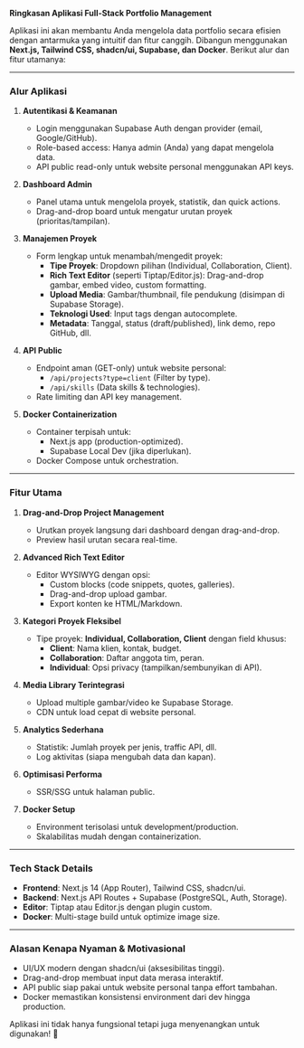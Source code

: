 **Ringkasan Aplikasi Full-Stack Portfolio Management**  

Aplikasi ini akan membantu Anda mengelola data portfolio secara efisien dengan antarmuka yang intuitif dan fitur canggih. Dibangun menggunakan **Next.js, Tailwind CSS, shadcn/ui, Supabase, dan Docker**. Berikut alur dan fitur utamanya:

---

### **Alur Aplikasi**  
1. **Autentikasi & Keamanan**  
   - Login menggunakan Supabase Auth dengan provider (email, Google/GitHub).  
   - Role-based access: Hanya admin (Anda) yang dapat mengelola data.  
   - API public read-only untuk website personal menggunakan API keys.  

2. **Dashboard Admin**  
   - Panel utama untuk mengelola proyek, statistik, dan quick actions.  
   - Drag-and-drop board untuk mengatur urutan proyek (prioritas/tampilan).  

3. **Manajemen Proyek**  
   - Form lengkap untuk menambah/mengedit proyek:  
     - **Tipe Proyek**: Dropdown pilihan (Individual, Collaboration, Client).  
     - **Rich Text Editor** (seperti Tiptap/Editor.js): Drag-and-drop gambar, embed video, custom formatting.  
     - **Upload Media**: Gambar/thumbnail, file pendukung (disimpan di Supabase Storage).  
     - **Teknologi Used**: Input tags dengan autocomplete.  
     - **Metadata**: Tanggal, status (draft/published), link demo, repo GitHub, dll.  

4. **API Public**  
   - Endpoint aman (GET-only) untuk website personal:  
     - `/api/projects?type=client` (Filter by type).  
     - `/api/skills` (Data skills & technologies).  
   - Rate limiting dan API key management.  

5. **Docker Containerization**  
   - Container terpisah untuk:  
     - Next.js app (production-optimized).  
     - Supabase Local Dev (jika diperlukan).  
   - Docker Compose untuk orchestration.  

---

### **Fitur Utama**  
1. **Drag-and-Drop Project Management**  
   - Urutkan proyek langsung dari dashboard dengan drag-and-drop.  
   - Preview hasil urutan secara real-time.  

2. **Advanced Rich Text Editor**  
   - Editor WYSIWYG dengan opsi:  
     - Custom blocks (code snippets, quotes, galleries).  
     - Drag-and-drop upload gambar.  
     - Export konten ke HTML/Markdown.  

3. **Kategori Proyek Fleksibel**  
   - Tipe proyek: **Individual, Collaboration, Client** dengan field khusus:  
     - **Client**: Nama klien, kontak, budget.  
     - **Collaboration**: Daftar anggota tim, peran.  
     - **Individual**: Opsi privacy (tampilkan/sembunyikan di API).  

4. **Media Library Terintegrasi**  
   - Upload multiple gambar/video ke Supabase Storage.  
   - CDN untuk load cepat di website personal.  

5. **Analytics Sederhana**  
   - Statistik: Jumlah proyek per jenis, traffic API, dll.  
   - Log aktivitas (siapa mengubah data dan kapan).  

6. **Optimisasi Performa**  
   - SSR/SSG untuk halaman public.  

7. **Docker Setup**  
   - Environment terisolasi untuk development/production.  
   - Skalabilitas mudah dengan containerization.  

---

### **Tech Stack Details**  
- **Frontend**: Next.js 14 (App Router), Tailwind CSS, shadcn/ui.  
- **Backend**: Next.js API Routes + Supabase (PostgreSQL, Auth, Storage).  
- **Editor**: Tiptap atau Editor.js dengan plugin custom.  
- **Docker**: Multi-stage build untuk optimize image size.  

---

### **Alasan Kenapa Nyaman & Motivasional**  
- UI/UX modern dengan shadcn/ui (aksesibilitas tinggi).  
- Drag-and-drop membuat input data merasa interaktif.  
- API public siap pakai untuk website personal tanpa effort tambahan.  
- Docker memastikan konsistensi environment dari dev hingga production.  

Aplikasi ini tidak hanya fungsional tetapi juga menyenangkan untuk digunakan! 🚀